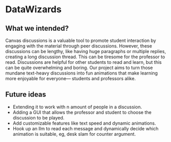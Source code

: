 # DataWizards
## What we intended?
Canvas discussions is a valuable tool to promote student interaction by engaging with the material through peer discussions. However, these discussions can be lengthy, like having huge paragraphs or multiple replies, creating a long discussion thread. This can be tiresome for the professor to read. Discussions are helpful for other students to read and learn, but this can be quite overwhelming and boring. 
Our project aims to turn those mundane text-heavy discussions into fun animations that make learning more enjoyable for everyone— students and professors alike.

## Future ideas
* Extending it to work with n amount of people in a discussion.
* Adding a GUI that allows the professor and student to choose the discussion to be played. 
* Add customizable features like text speed and dynamic animations.
* Hook up an llm to read each message and dynamically decide which animation is suitable, eg, desk slam for counter argument.
